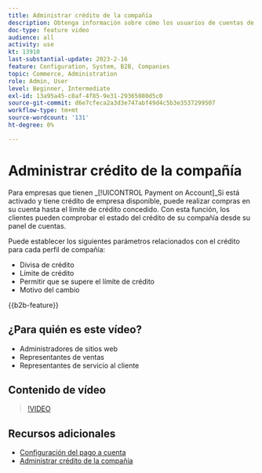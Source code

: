 ```yaml
---
title: Administrar crédito de la compañía
description: Obtenga información sobre cómo los usuarios de cuentas de empresa B2B pueden realizar compras en su cuenta hasta el límite de crédito concedido.
doc-type: feature video
audience: all
activity: use
kt: 13910
last-substantial-update: 2023-2-16
feature: Configuration, System, B2B, Companies
topic: Commerce, Administration
role: Admin, User
level: Beginner, Intermediate
exl-id: 13a95a45-c8af-4f85-9e31-29365080d5c0
source-git-commit: d6e7cfeca2a3d3e747abf49d4c5b3e3537299507
workflow-type: tm+mt
source-wordcount: '131'
ht-degree: 0%

---
```


# Administrar crédito de la compañía

Para empresas que tienen _[!UICONTROL Payment on Account]_Si está activado y tiene crédito de empresa disponible, puede realizar compras en su cuenta hasta el límite de crédito concedido. Con esta función, los clientes pueden comprobar el estado del crédito de su compañía desde su panel de cuentas.

Puede establecer los siguientes parámetros relacionados con el crédito para cada perfil de compañía:

- Divisa de crédito
- Límite de crédito
- Permitir que se supere el límite de crédito
- Motivo del cambio

{{b2b-feature}}

## ¿Para quién es este vídeo?

- Administradores de sitios web
- Representantes de ventas
- Representantes de servicio al cliente

## Contenido de vídeo

>[!VIDEO](https://video.tv.adobe.com/v/344445?quality=12&learn=on)

## Recursos adicionales

- [Configuración del pago a cuenta](https://experienceleague.adobe.com/docs/commerce-admin/b2b/enable-basic-features.html#configure-payment-on-account)
- [Administrar crédito de la compañía](https://experienceleague.adobe.com/docs/commerce-admin/b2b/companies/credit-company.html)
